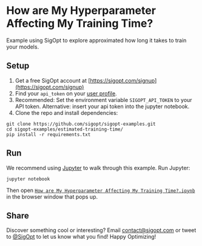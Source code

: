 # How are My Hyperparameter Affecting My Training Time?

Example using SigOpt to explore approximated how long it takes to train your models. 

## Setup

1. Get a free SigOpt account at [https://sigopt.com/signup](https://sigopt.com/signup)
2. Find your `api_token` on your [user profile](https://sigopt.com/user/profile).
3. Recommended: Set the environment variable `SIGOPT_API_TOKEN` to your API token. Alternative: insert your api token into the jupyter notebook.
4. Clone the repo and install dependencies:

```
git clone https://github.com/sigopt/sigopt-examples.git
cd sigopt-examples/estimated-training-time/
pip install -r requirements.txt
```

## Run

We recommend using [Jupyter](http://jupyter.readthedocs.org/en/latest/install.html) to walk through this example. Run Jupyter:

```
jupyter notebook
```

Then open [`How are My Hyperparameter Affecting My Training Time?.ipynb`](https://github.com/sigopt/sigopt-examples/blob/master/estimated-training-time/How%20are%20My%20Hyperparameters%20Affecting%20My%20Training%20Time%3F.ipynb) in the browser window that pops up.

## Share
Discover something cool or interesting? Email <contact@sigopt.com> or tweet to [@SigOpt](twitter.com/sigopt) to let us know what you find! Happy Optimizing!

